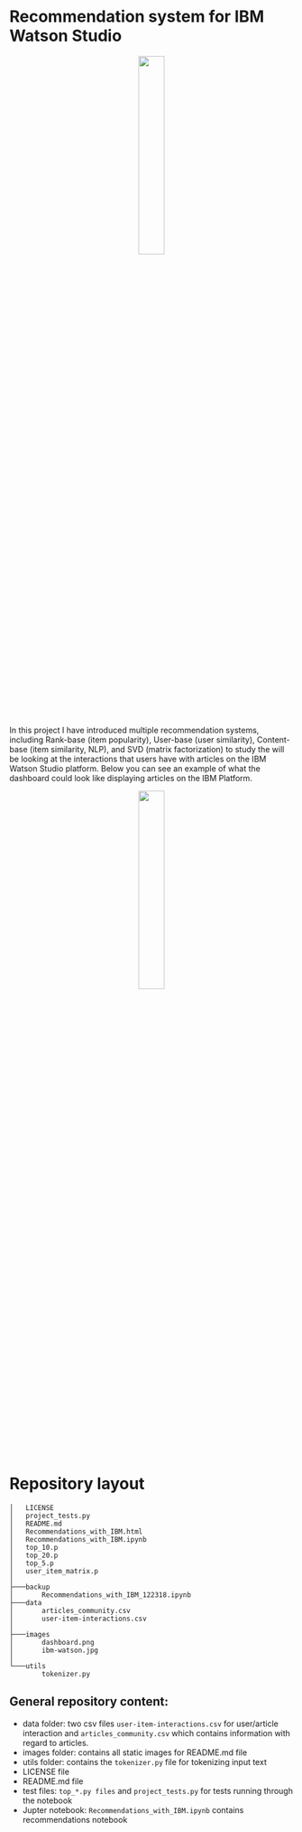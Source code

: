 # Recommendation system for IBM Watson Studio

<p align="center"> 
<img src="https://github.com/ania4data/Recommendation_systems/IBM_recommendation_system/blob/master/images/ibm-watson.jpg", style="width:30%">
</p>

In this project I have introduced multiple recommendation systems, including Rank-base (item popularity), User-base (user similarity), Content-base (item similarity, NLP), and SVD (matrix factorization) to study the will be looking at the interactions that users have with articles on the IBM Watson Studio platform. Below you can see an example of what the dashboard could look like displaying articles on the IBM Platform.

<p align="center"> 
<img src="https://github.com/ania4data/Recommendation_systems/IBM_recommendation_system/blob/master/images/dashboard.png", style="width:30%">
</p>

# Repository layout

```
│   LICENSE
│   project_tests.py
│   README.md
│   Recommendations_with_IBM.html
│   Recommendations_with_IBM.ipynb
│   top_10.p
│   top_20.p
│   top_5.p
│   user_item_matrix.p
│
├───backup
│       Recommendations_with_IBM_122318.ipynb
├───data
│       articles_community.csv
│       user-item-interactions.csv
│
├───images
│       dashboard.png
│       ibm-watson.jpg
│
└───utils
        tokenizer.py

```
## General repository content:

- data folder: two csv files `user-item-interactions.csv` for user/article interaction and `articles_community.csv` which contains information with regard to articles.
- images folder: contains all static images for README.md file
- utils folder: contains the `tokenizer.py` file for tokenizing input text
- LICENSE file
- README.md file
- test files: `top_*.py files` and `project_tests.py` for tests running through the notebook
- Jupter notebook: `Recommendations_with_IBM.ipynb` contains recommendations notebook
